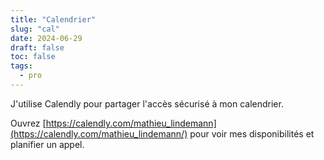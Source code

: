 ```yaml
---
title: "Calendrier"
slug: "cal"
date: 2024-06-29
draft: false
toc: false
tags:
  - pro
---
```


J'utilise Calendly pour partager l'accès sécurisé à mon calendrier.

Ouvrez [https://calendly.com/mathieu_lindemann](https://calendly.com/mathieu_lindemann/) pour voir mes disponibilités et planifier un appel.